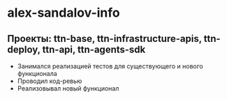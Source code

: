 # alex-sandalov-info

## Проекты: ttn-base, ttn-infrastructure-apis, ttn-deploy, ttn-api, ttn-agents-sdk
*   Занимался реализацией тестов для существующего и нового функционала
*   Проводил код-ревью
*   Реализовывал новый функционал